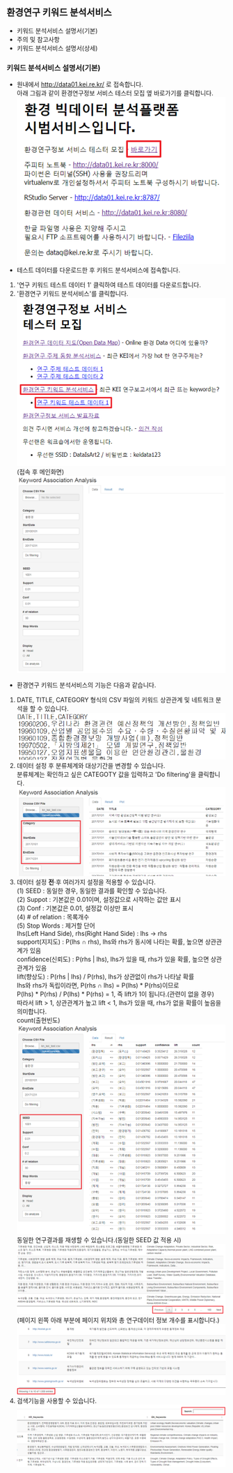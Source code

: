 ## 환경연구 키워드 분석서비스
- 키워드 분석서비스 설명서(기본)
- 주의 및 참고사항
- 키워드 분석서비스 설명서(상세)
### 키워드 분석서비스 설명서(기본)
- 원내에서 http://data01.kei.re.kr/ 로 접속합니다.  
아래 그림과 같이 환경연구정보 서비스 테스터 모집 옆 바로가기를 클릭합니다.
![환경연구정보 서비스 바로가기](./imgs/바로가기.png)  
- 테스트 데이터를 다운로드한 후 키워드 분석서비스에 접속합니다.
1) '연구 키워드 테스트 데이터 1' 클릭하여 테스트 데이터를 다운로드합니다.
2) '환경연구 키워드 분석서비스'를 클릭합니다.  
![환경연구키워드동향분석 바로가기](./imgs/환경연구키워드동향분석_바로가기.png)   
(접속 후 메인화면)  
![환경연구키워드분석_메인화면](./imgs/환경연구키워드분석_메인화면.png)    
- 환경연구 키워드 분석서비스의 기능은 다음과 같습니다.    
1) DATE, TITLE, CATEGORY 형식의 CSV 파일의 키워드 상관관계 및 네트워크 분석을 할 수 있습니다.   
![입력 데이터 예제](./imgs/환경연구키워드분석_CSV.png)    
2) 데이터 설정 후 분류체계와 대상기간을 변경할 수 있습니다.  
   분류체계는 확인하고 싶은 CATEGOTY 값을 입력하고 'Do filtering'을 클릭합니다.  
![환경연구키워드분석_필터링](./imgs/환경연구키워드분석_필터링.png)    
3) 데이터 설정 <b>전</b>·후 여러가지 설정을 적용할 수 있습니다.  
(1) SEED : 동일한 경우, 동일한 결과를 확인할 수 있습니다.  
(2) Suppot : 기본값은 0.01이며, 설정값으로 시작하는 값만 표시  
(3) Conf : 기본값은 0.01, 설정값 이상만 표시  
(4) # of relation : 목록개수  
(5) Stop Words : 제거할 단어  
lhs(Left Hand Side), rhs(Right Hand Side) : lhs → rhs  
support(지지도) : P(lhs ∩ rhs), lhs와 rhs가 동시에 나타는 확률, 높으면 상관관계가 있음  
confidence(신뢰도) : P(rhs | lhs), lhs가 있을 때, rhs가 있을 확률, 높으면 상관관계가 있음  
lift(향상도) : P(rhs | lhs) / P(rhs), lhs가 상관없이 rhs가 나타날 확률  
lhs와 rhs가 독립이라면, P(rhs ∩ lhs) = P(lhs) * P(rhs)이므로  
P(lhs) * P(rhs)  / P(lhs) * P(rhs) = 1, 즉 lift가 1이 됩니다.(관련이 없을 경우)  
따라서 lift > 1, 상관관계가 높고 lift < 1, lhs가 있을 때, rhs가 없을 확률이 높음을 의미합니다.  
count(출현빈도)  
![환경연구키워드분석_연관분석](./imgs/환경연구키워드분석_연관분석2.png)   
  동일한 연구결과를 재생할 수 있습니다.(동일한 SEED 값 적용 시) 
![환경연구 데이터 지도 페이지 이동](./imgs/환경연구데이터지도_페이지이동2.png)   
(페이지 왼쪽 아래 부분에 페이지 위치와 총 연구데이터 정보 개수를 표시합니다.)  
![환경연구 데이터 지도 목록개수](./imgs/환경연구데이터지도_목록개수2.png)   
3) 검색기능을 사용할 수 있습니다.
![환경연구 데이터 지도 검색](./imgs/환경연구데이터지도_검색2.png)   
